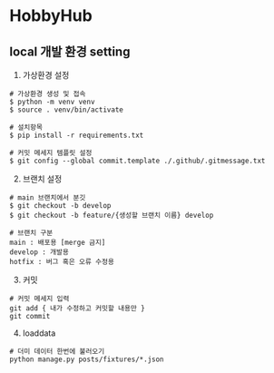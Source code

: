 # HobbyHub

## local 개발 환경 setting

1. 가상환경 설정

```
# 가상환경 생성 및 접속
$ python -m venv venv
$ source . venv/bin/activate

# 설치항목
$ pip install -r requirements.txt

# 커밋 메세지 템플릿 설정
$ git config --global commit.template ./.github/.gitmessage.txt
```

2. 브랜치 설정

```
# main 브랜치에서 분깃
$ git checkout -b develop
$ git checkout -b feature/{생성할 브랜치 이름} develop

# 브랜치 구분
main : 배포용 [merge 금지]
develop : 개발용
hotfix : 버그 혹은 오류 수정용
```

3. 커밋

```
# 커밋 메세지 입력
git add { 내가 수정하고 커밋할 내용만 }
git commit
```

4. loaddata
```
# 더미 데이터 한번에 불러오기
python manage.py posts/fixtures/*.json
```
